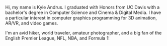 Hi, my name is Kyle Andrus. I graduated with Honors from UC Davis with a bachelor's degree in Computer Science and Cinema & Digital Media. I have a particular interest in computer graphics programming for 3D animation, AR/VR, and video games.

I'm an avid hiker, world traveler, amateur photographer, and a big fan of the English Premier League, NFL, NBA, and Formula 1!

<!---
kwandrus/kwandrus is a ✨ special ✨ repository because its `README.md` (this file) appears on your GitHub profile.
You can click the Preview link to take a look at your changes.
--->
